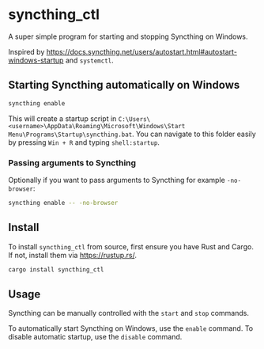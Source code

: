# syncthing_ctl

A super simple program for starting and stopping Syncthing on Windows.

Inspired by <https://docs.syncthing.net/users/autostart.html#autostart-windows-startup> and `systemctl`.

## Starting Syncthing automatically on Windows

```sh
syncthing enable
```

This will create a startup script in `C:\Users\<username>\AppData\Roaming\Microsoft\Windows\Start Menu\Programs\Startup\syncthing.bat`.
You can navigate to this folder easily by pressing `Win + R` and typing `shell:startup`.

### Passing arguments to Syncthing

Optionally if you want to pass arguments to Syncthing for example `-no-browser`:

```sh
syncthing enable -- -no-browser

```

## Install

To install `syncthing_ctl` from source, first ensure you have Rust and Cargo. If not, install them via <https://rustup.rs/>.

```sh
cargo install syncthing_ctl
```

## Usage

Syncthing can be manually controlled with the `start` and `stop` commands.

To automatically start Syncthing on Windows, use the `enable` command.
To disable automatic startup, use the `disable` command.
